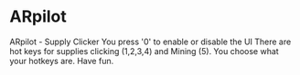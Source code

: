 # ARpilot
ARpilot - Supply Clicker
You press '0' to enable or disable the UI
There are hot keys for supplies clicking (1,2,3,4) and Mining (5). You choose what your hotkeys are.
Have fun.
